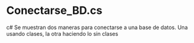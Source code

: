 # Conectarse_BD.cs
c# Se muestran dos maneras para conectarse a una base de datos. Una usando clases, la otra haciendo lo sin clases
